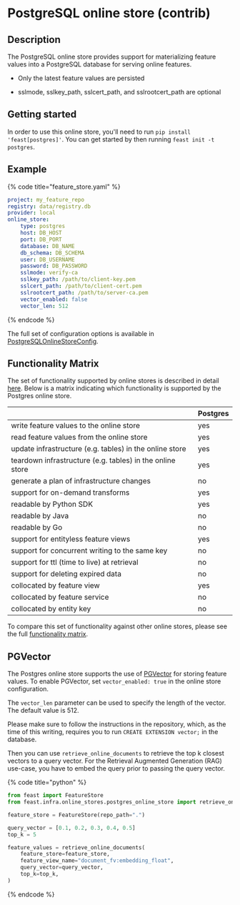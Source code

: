 # PostgreSQL online store (contrib)

## Description

The PostgreSQL online store provides support for materializing feature values into a PostgreSQL database for serving online features.

* Only the latest feature values are persisted

* sslmode, sslkey_path, sslcert_path, and sslrootcert_path are optional

## Getting started
In order to use this online store, you'll need to run `pip install 'feast[postgres]'`. You can get started by then running `feast init -t postgres`.

## Example

{% code title="feature_store.yaml" %}
```yaml
project: my_feature_repo
registry: data/registry.db
provider: local
online_store:
    type: postgres
    host: DB_HOST
    port: DB_PORT
    database: DB_NAME
    db_schema: DB_SCHEMA
    user: DB_USERNAME
    password: DB_PASSWORD
    sslmode: verify-ca
    sslkey_path: /path/to/client-key.pem
    sslcert_path: /path/to/client-cert.pem
    sslrootcert_path: /path/to/server-ca.pem
    vector_enabled: false
    vector_len: 512
```
{% endcode %}

The full set of configuration options is available in [PostgreSQLOnlineStoreConfig](https://rtd.feast.dev/en/master/#feast.infra.online_stores.postgres_online_store.PostgreSQLOnlineStoreConfig).

## Functionality Matrix

The set of functionality supported by online stores is described in detail [here](overview.md#functionality).
Below is a matrix indicating which functionality is supported by the Postgres online store.

|                                                           | Postgres |
| :-------------------------------------------------------- | :------- |
| write feature values to the online store                  | yes      |
| read feature values from the online store                 | yes      |
| update infrastructure (e.g. tables) in the online store   | yes      |
| teardown infrastructure (e.g. tables) in the online store | yes      |
| generate a plan of infrastructure changes                 | no       |
| support for on-demand transforms                          | yes      |
| readable by Python SDK                                    | yes      |
| readable by Java                                          | no       |
| readable by Go                                            | no       |
| support for entityless feature views                      | yes      |
| support for concurrent writing to the same key            | no       |
| support for ttl (time to live) at retrieval               | no       |
| support for deleting expired data                         | no       |
| collocated by feature view                                | yes      |
| collocated by feature service                             | no       |
| collocated by entity key                                  | no       |

To compare this set of functionality against other online stores, please see the full [functionality matrix](overview.md#functionality-matrix).

## PGVector
The Postgres online store supports the use of [PGVector](https://github.com/pgvector/pgvector) for storing feature values.
To enable PGVector, set `vector_enabled: true` in the online store configuration. 

The `vector_len` parameter can be used to specify the length of the vector. The default value is 512.

Please make sure to follow the instructions in the repository, which, as the time of this writing, requires you to 
run `CREATE EXTENSION vector;` in the database.


Then you can use `retrieve_online_documents` to retrieve the top k closest vectors to a query vector. 
For the Retrieval Augmented  Generation (RAG) use-case, you have to embed the query prior to passing the query vector.

{% code title="python" %}
```python
from feast import FeatureStore
from feast.infra.online_stores.postgres_online_store import retrieve_online_documents

feature_store = FeatureStore(repo_path=".")

query_vector = [0.1, 0.2, 0.3, 0.4, 0.5]
top_k = 5

feature_values = retrieve_online_documents(
    feature_store=feature_store,
    feature_view_name="document_fv:embedding_float",
    query_vector=query_vector,
    top_k=top_k,
)
```
{% endcode %}
